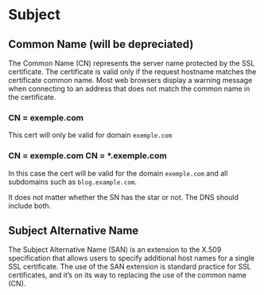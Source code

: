 # Subject

## Common Name (will be depreciated)
The Common Name (CN) represents the server name protected by the SSL certificate. 
The certificate is valid only if the request hostname matches the certificate common name. 
Most web browsers display a warning message when connecting to an address that does not match the common name in the certificate.

### CN = exemple.com
This cert will only be valid for domain `exemple.com`

### CN = exemple.com CN = *.exemple.com
In this case the cert will be valid for the domain `exemple.com` and all subdomains such as `blog.example.com`.

It does not matter whether the SN has the star or not. The DNS should include both.

## Subject Alternative Name
The Subject Alternative Name (SAN) is an extension to the X.509 specification that allows users to specify additional host names for a single SSL certificate. 
The use of the SAN extension is standard practice for SSL certificates, and it’s on its way to replacing the use of the common name (CN).
